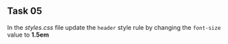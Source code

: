 ## Task 05
In the _styles.css_ file update the `header` style rule by changing the `font-size` value to **1.5em**